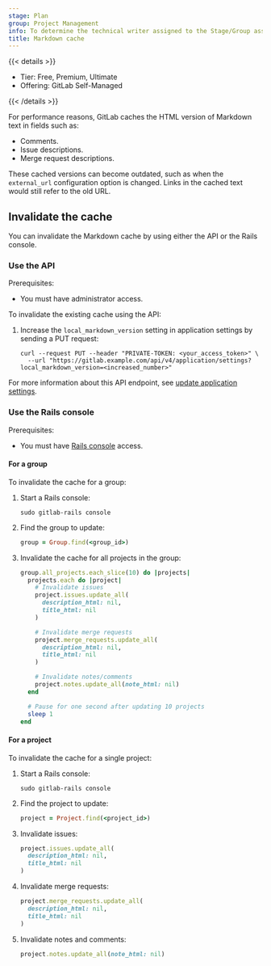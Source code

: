 ```yaml
---
stage: Plan
group: Project Management
info: To determine the technical writer assigned to the Stage/Group associated with this page, see https://handbook.gitlab.com/handbook/product/ux/technical-writing/#assignments
title: Markdown cache
---
```


{{< details >}}

- Tier: Free, Premium, Ultimate
- Offering: GitLab Self-Managed

{{< /details >}}

For performance reasons, GitLab caches the HTML version of Markdown text in fields such as:

- Comments.
- Issue descriptions.
- Merge request descriptions.

These cached versions can become outdated, such as when the `external_url` configuration option is changed. Links
in the cached text would still refer to the old URL.

## Invalidate the cache

You can invalidate the Markdown cache by using either the API or the Rails console.

### Use the API

Prerequisites:

- You must have administrator access.

To invalidate the existing cache using the API:

1. Increase the `local_markdown_version` setting in application settings by sending a PUT request:

   ```shell
   curl --request PUT --header "PRIVATE-TOKEN: <your_access_token>" \
     --url "https://gitlab.example.com/api/v4/application/settings?local_markdown_version=<increased_number>"
   ```

For more information about this API endpoint, see [update application settings](../api/settings.md#update-application-settings).

### Use the Rails console

Prerequisites:

- You must have [Rails console](operations/rails_console.md) access.

#### For a group

To invalidate the cache for a group:

1. Start a Rails console:

   ```shell
   sudo gitlab-rails console
   ```

1. Find the group to update:

   ```ruby
   group = Group.find(<group_id>)
   ```

1. Invalidate the cache for all projects in the group:

   ```ruby
   group.all_projects.each_slice(10) do |projects|
     projects.each do |project|
       # Invalidate issues
       project.issues.update_all(
         description_html: nil,
         title_html: nil
       )

       # Invalidate merge requests
       project.merge_requests.update_all(
         description_html: nil,
         title_html: nil
       )

       # Invalidate notes/comments
       project.notes.update_all(note_html: nil)
     end

     # Pause for one second after updating 10 projects
     sleep 1
   end
   ```

#### For a project

To invalidate the cache for a single project:

1. Start a Rails console:

   ```shell
   sudo gitlab-rails console
   ```

1. Find the project to update:

   ```ruby
   project = Project.find(<project_id>)
   ```

1. Invalidate issues:

   ```ruby
   project.issues.update_all(
     description_html: nil,
     title_html: nil
   )
   ```

1. Invalidate merge requests:

   ```ruby
   project.merge_requests.update_all(
     description_html: nil,
     title_html: nil
   )
   ```

1. Invalidate notes and comments:

   ```ruby
   project.notes.update_all(note_html: nil)
   ```
